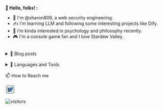 **👋 Hello, folks! :**
* 👀 I'm @sharon809, a web security engineering.
* ✍️ I’m learning LLM and following some interesting projects like Dify.
* 🧐 I’m kinda interested in psychology and philosophy recently.
* 🎮 I'm a console game fan and I love Stardew Valley.

<br />
<details>
<summary>📝 Blog posts</summary>
  
<!-- BLOG-POST-LIST:START -->
- [Placeholder](https://www.dongwm.com/post/stable-diffusion-controlnet/)
<!-- BLOG-POST-LIST:END -->
More on <a href="https://www.chenyx.top" target="blank"> chenyx.top</a> .

</details>

<br />
<details>
<summary>🌈 Languages and Tools</summary>

<p align="left">
<img src="https://raw.githubusercontent.com/dongweiming/dongweiming/master/assets/python-original.svg" alt="python" width="40" height="40"/>
<img src="https://raw.githubusercontent.com/dongweiming/dongweiming/master/assets/linux-original.svg" alt="linux" width="40" height="40"/>
</p>
<br />
<p align="left">
<img src="https://github-readme-stats.vercel.app/api/top-langs/?username=dongweiming&layout=compact&hide=html" alt="dongweiming" />
</p>

</details>


<br />
📫 How to Reach me
  
<p align="left">
<a href="https://twitter.com/dongweiming" target="blank"><img align="center" src="https://raw.githubusercontent.com/dongweiming/dongweiming/master/assets/twitter.svg" alt="dongweiming" height="30" width="30" /></a>
</p>
<p align="left">
<img src="https://visitor-badge.laobi.icu/badge?page_id=dongweiming.dongweiming" alt="visitors"/>
</p>


<!---
sharon809/sharon809 is a ✨ special ✨ repository because its `README.md` (this file) appears on your GitHub profile.
You can click the Preview link to take a look at your changes.
--->
